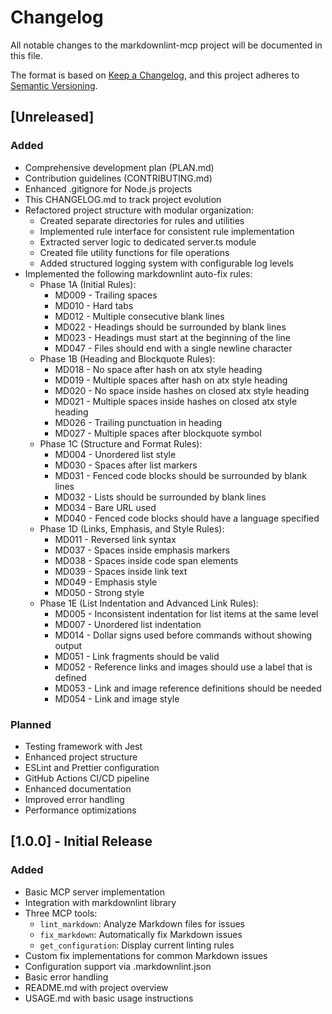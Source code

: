 # Changelog

All notable changes to the markdownlint-mcp project will be documented in this file.

The format is based on [Keep a Changelog](https://keepachangelog.com/en/1.0.0/),
and this project adheres to [Semantic Versioning](https://semver.org/spec/v2.0.0.html).

## [Unreleased]

### Added
- Comprehensive development plan (PLAN.md)
- Contribution guidelines (CONTRIBUTING.md)
- Enhanced .gitignore for Node.js projects
- This CHANGELOG.md to track project evolution
- Refactored project structure with modular organization:
  - Created separate directories for rules and utilities
  - Implemented rule interface for consistent rule implementation
  - Extracted server logic to dedicated server.ts module
  - Created file utility functions for file operations
  - Added structured logging system with configurable log levels
- Implemented the following markdownlint auto-fix rules:
  - Phase 1A (Initial Rules):
    - MD009 - Trailing spaces
    - MD010 - Hard tabs
    - MD012 - Multiple consecutive blank lines
    - MD022 - Headings should be surrounded by blank lines
    - MD023 - Headings must start at the beginning of the line
    - MD047 - Files should end with a single newline character
  - Phase 1B (Heading and Blockquote Rules):
    - MD018 - No space after hash on atx style heading
    - MD019 - Multiple spaces after hash on atx style heading
    - MD020 - No space inside hashes on closed atx style heading
    - MD021 - Multiple spaces inside hashes on closed atx style heading
    - MD026 - Trailing punctuation in heading
    - MD027 - Multiple spaces after blockquote symbol
  - Phase 1C (Structure and Format Rules):
    - MD004 - Unordered list style
    - MD030 - Spaces after list markers
    - MD031 - Fenced code blocks should be surrounded by blank lines
    - MD032 - Lists should be surrounded by blank lines
    - MD034 - Bare URL used
    - MD040 - Fenced code blocks should have a language specified
  - Phase 1D (Links, Emphasis, and Style Rules):
    - MD011 - Reversed link syntax
    - MD037 - Spaces inside emphasis markers
    - MD038 - Spaces inside code span elements
    - MD039 - Spaces inside link text
    - MD049 - Emphasis style
    - MD050 - Strong style
  - Phase 1E (List Indentation and Advanced Link Rules):
    - MD005 - Inconsistent indentation for list items at the same level
    - MD007 - Unordered list indentation
    - MD014 - Dollar signs used before commands without showing output
    - MD051 - Link fragments should be valid
    - MD052 - Reference links and images should use a label that is defined
    - MD053 - Link and image reference definitions should be needed
    - MD054 - Link and image style

### Planned
- Testing framework with Jest
- Enhanced project structure
- ESLint and Prettier configuration
- GitHub Actions CI/CD pipeline
- Enhanced documentation
- Improved error handling
- Performance optimizations

## [1.0.0] - Initial Release

### Added
- Basic MCP server implementation
- Integration with markdownlint library
- Three MCP tools:
  - `lint_markdown`: Analyze Markdown files for issues
  - `fix_markdown`: Automatically fix Markdown issues
  - `get_configuration`: Display current linting rules
- Custom fix implementations for common Markdown issues
- Configuration support via .markdownlint.json
- Basic error handling
- README.md with project overview
- USAGE.md with basic usage instructions
